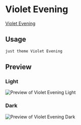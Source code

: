 # Violet Evening

[Violet Evening](#)

## Usage

```bash
just theme Violet Evening
```

## Preview

### Light

![Preview of Violet Evening Light](preview-light.png)

### Dark

![Preview of Violet Evening Dark](preview-dark.png)
